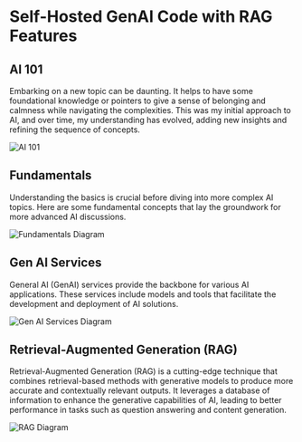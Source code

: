 # Self-Hosted GenAI Code with RAG Features

## AI 101

Embarking on a new topic can be daunting. It helps to have some foundational knowledge or pointers to give a sense of belonging and calmness while navigating the complexities. This was my initial approach to AI, and over time, my understanding has evolved, adding new insights and refining the sequence of concepts.

![AI 101](docs/20240312-AI-101.drawio.png)


## Fundamentals

Understanding the basics is crucial before diving into more complex AI topics. Here are some fundamental concepts that lay the groundwork for more advanced AI discussions.

![Fundamentals Diagram](docs/20240312-AI-Fundementals.drawio.png)

## Gen AI Services

General AI (GenAI) services provide the backbone for various AI applications. These services include models and tools that facilitate the development and deployment of AI solutions.

![Gen AI Services Diagram](docs/20240312-AI-Generative-AI-Service.drawio.png)

## Retrieval-Augmented Generation (RAG)

Retrieval-Augmented Generation (RAG) is a cutting-edge technique that combines retrieval-based methods with generative models to produce more accurate and contextually relevant outputs. It leverages a database of information to enhance the generative capabilities of AI, leading to better performance in tasks such as question answering and content generation.

![RAG Diagram](docs/20240312-AI-RAG.drawio.png)
